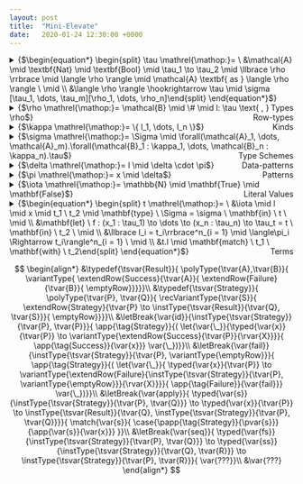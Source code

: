 ```yaml
---
layout: post
title:  "Mini-Elevate"
date:   2020-01-24 12:30:00 +0000
---
```


<details>
<summary>{$\begin{equation*} \begin{split} \tau \mathrel{\mathop:}= \ &\mathcal{A} \mid \textbf{Nat} \mid \textbf{Bool} \mid \tau_1 \to \tau_2 \mid \llbrace \rho \rrbrace \mid \langle \rho \rangle \mid \mathcal{A} \textbf{ as } \langle \rho \rangle \ \mid \\ &\langle \rho \rangle \hookrightarrow \tau \mid \sigma [\tau_1, \dots, \tau_m][\rho_1, \dots, \rho_n]\end{split} \end{equation*}$}<span style="float:right;">Types</span></summary>
<ul>
<li class="item-description"><span>{$\mathcal{A}$}</span><span>Type variable</span></li>
<li class="item-description"><span>{$\textbf{Nat}$}</span><span>Natural number type</span></li>
<li class="item-description"><span>{$\textbf{Bool}$}</span><span>Boolean type</span></li>
<li class="item-description"><span>{$\tau_1 \to \tau_2$}</span><span>Function type</span></li>
<li class="item-description"><span>{$\llbrace \rho \rrbrace$}</span><span>Record type</span></li>
<li class="item-description"><span>{$\langle \rho \rangle$}</span><span>Variant type</span></li>
<li class="item-description"><span>{$\mathcal{A} \textbf{ as } \langle \rho \rangle$}</span><span>Recursive variant type</span></li>
<li class="item-description"><span>{$\langle \rho \rangle \hookrightarrow \tau$}</span><span>Case type</span></li>
<li class="item-description"><span>{$\sigma [\tau_1, \dots, \tau_m][\rho_1, \dots, \rho_n]$}</span><span>Fully applied type scheme</span></li>
</ul>
</details>

<details>
<summary>{$\rho \mathrel{\mathop:}= \mathcal{B} \mid \# \mid l: \tau \text{ , } \rho$}<span style="float:right;">Row-types</span></summary>
<ul>
<li class="item-description"><span>{$\mathcal{B}$}</span><span>Row-type variable</span></li>
<li class="item-description"><span>{$\#$}</span><span>Empty field sequence</span></li>
<li class="item-description"><span>{$l: \tau \text{ , } \rho$}</span><span>Extending {$\rho$} with a field labelled as {$l$} of type {$\tau$}</span></li>
</ul>
</details>

<details>
<summary>{$\kappa \mathrel{\mathop:}= \{ l_1, \dots, l_n \}$}<span style="float:right;">Kinds</span></summary>
<ul>
<li class="item-description"><span>{$\{ l_1, \dots, l_n \}$}</span><span>A set of labels that a row-type variable must not contain</span></li>
</ul>
</details>

<details>
<summary>{$\sigma \mathrel{\mathop:}= \Sigma \mid \forall(\mathcal{A}_1, \dots, \mathcal{A}_m).\forall(\mathcal{B}_1 : \kappa_1, \dots, \mathcal{B}_n : \kappa_n).\tau$}<span style="float:right;">Type Schemes</span></summary>
<ul>
<li class="item-description"><span>{$\Sigma$}</span><span>Type scheme alias</span></li>
<li class="item-description"><span>{$\forall(\mathcal{A}_1, \dots, \mathcal{A}_m).\forall(\mathcal{B}_1 : \kappa_1, \dots, \mathcal{B}_n : \kappa_n).\tau$}</span><span>A type {$\tau$} containing type variables {$\{\mathcal{A}_1, \dots, \mathcal{A}_m\}$} and row-type variables {$\{\mathcal{B}_1, \dots, \mathcal{B}_n\}$} bound by the universal quantifiers, where the kinds of row-type variables are respectively given by {$\{\kappa_1, \dots, \kappa_n\}$}</span></li>
</ul>
</details>

<details>
<summary>{$\delta \mathrel{\mathop:}= l \mid \delta \cdot \pi$}<span style="float:right;">Data-patterns</span></summary>
<ul>
<li class="item-description"><span>{$l$}</span><span>Label as nullary constructor</span></li>
<li class="item-description"><span>{$\delta \cdot \pi$}</span><span>Application in patterns</span></li>
</ul>
</details>

<details>
<summary>{$\pi \mathrel{\mathop:}= x \mid \delta$}<span style="float:right;">Patterns</span></summary>
<ul>
<li class="item-description"><span>{$x$}</span><span>Variable</span></li>
<li class="item-description"><span>{$\delta$}</span><span>Data-pattern</span></li>
</ul>
</details>

<details>
<summary>{$\iota \mathrel{\mathop:}= \mathbb{N} \mid \mathbf{True} \mid \mathbf{False}$}<span style="float:right;">Literal Values</span></summary>
<ul>
<li class="item-description"><span>{$\mathbb{N}$}</span><span>Natural number</span></li>
<li class="item-description"><span>{$\mathbf{True}$}</span><span>Boolean value True</span></li>
<li class="item-description"><span>{$\mathbf{False}$}</span><span>Boolean value False</span></li>
</ul>
</details>

<details>
<summary>{$\begin{equation*} \begin{split} t \mathrel{\mathop:}= \ &\iota \mid l \mid x \mid t_1 \ t_2 \mid \mathbf{type} \ \Sigma = \sigma \ \mathbf{in} \ t \ \mid \\ &\mathbf{let} \ f : (x_1 : \tau_1) \to \dots \to (x_n : \tau_n) \to \tau_t = t \ \mathbf{in} \ t_2 \ \mid \\ &\llbrace l_i = t_i\rrbrace^n_{i = 1} \mid \langle\pi_i \Rightarrow t_i\rangle^n_{i = 1} \ \mid \\ &t.l \mid \mathbf{match} \ t_1 \ \mathbf{with} \ t_2\end{split} \end{equation*}$}<span style="float:right;">Terms</span></summary>
<ul>
<li class="item-description"><span>{$$}</span><span>TODO</span></li>
</ul>
</details>

$$
  \begin{align*}
  &\typedef{\tsvar{Result}}{
    \polyType{\tvar{A},\tvar{B}}{
      \variantType{
        \extendRow{Success}{\tvar{A}}{
          \extendRow{Failure}{\tvar{B}}{
            \emptyRow}}}}}\\
  &\typedef{\tsvar{Strategy}}{
    \polyType{\tvar{P}, \tvar{Q}}{
      \recVariantType{\tvar{S}}{
        \extendRow{Strategy}{\tvar{P} \to \instType{\tsvar{Result}}{\tvar{Q}, \tvar{S}}}{
          \emptyRow}}}}\\
  &\letBreak{\var{id}}{\instType{\tsvar{Strategy}}{\tvar{P}, \tvar{P}}}{
      \app{\tag{Strategy}}{(
      \let{\var{\_}}{\typed{\var{x}}{\tvar{P}} \to \variantType{\extendRow{Success}{\tvar{P}}{\rvar{X}}}}{
        \app{\tag{Success}}{\var{x}}}
      \var{\_})}}\\
  &\letBreak{\var{fail}}{\instType{\tsvar{Strategy}}{\tvar{P}, \variantType{\emptyRow}}}{
      \app{\tag{Strategy}}{(
      \let{\var{\_}}{
        \typed{\var{x}}{\tvar{P}} \to
        \variantType{\extendRow{Failure}{\instType{\tsvar{Strategy}}{\tvar{P}, \variantType{\emptyRow}}}{\rvar{X}}}}{
        \app{\tag{Failure}}{\var{fail}}}
      \var{\_})}}\\
  &\letBreak{\var{apply}}{
    \typed{\var{s}}{\instType{\tsvar{Strategy}}{\tvar{P}, \tvar{Q}}} \to 
    \typed{\var{x}}{\tvar{P}} \to \instType{\tsvar{Result}}{\tvar{Q}, \instType{\tsvar{Strategy}}{\tvar{P}, \tvar{Q}}}}{
      \match{\var{s}}{
        \case{\papp{\tag{Strategy}}{\pvar{s}}}{\app{\var{s}}{\var{x}}}
      }}\\
  &\letBreak{\var{seq}}{
    \typed{\var{fs}}{\instType{\tsvar{Strategy}}{\tvar{P}, \tvar{Q}}} \to 
    \typed{\var{ss}}{\instType{\tsvar{Strategy}}{\tvar{Q}, \tvar{R}}} \to 
    \instType{\tsvar{Strategy}}{\tvar{P}, \tvar{R}}}{
      \var{???}}\\
  &\var{???}
  \end{align*}
$$
